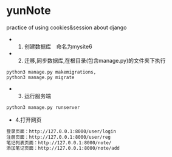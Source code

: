 # yunNote
practice of using cookies&amp;session about django

- 1. 创建数据库　命名为mysite6
- 2. 迁移,同步数据库,在根目录(包含manage.py)的文件夹下执行
```mysql
python3 manage.py makemigrations,
python3 manage.py migrate
```
- 3. 运行服务端
```python
python3 manage.py runserver
```
- 4.打开网页
```html
登录页面：http://127.0.0.1:8000/user/login
注册页面：http://127.0.0.1:8000/user/reg
笔记列表页面：http://127.0.0.1:8000/note/
添加笔记页面：http://127.0.0.1:8000/note/add
```
